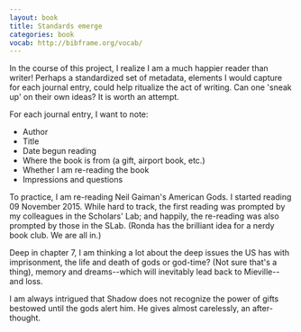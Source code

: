 ```yaml
---
layout: book
title: Standards emerge
categories: book
vocab: http://bibframe.org/vocab/
---
```


In the course of this project, I realize I am a much happier reader
than writer! Perhaps a standardized set of metadata, elements I would
capture for each journal entry, could help ritualize the act of writing.
Can one 'sneak up' on their own ideas? It is worth an attempt.

For each journal entry, I want to note:

* Author
* Title
* Date begun reading
* Where the book is from (a gift, airport book, etc.)
* Whether I am re-reading the book
* Impressions and questions

To practice, I am re-reading Neil Gaiman's American Gods. I started
reading 09 November 2015. While hard to track, the first reading was
prompted by my colleagues in the Scholars' Lab; and happily, the
re-reading was also prompted by those in the SLab. (Ronda has the
brilliant idea for a nerdy book club. We are all in.)

Deep in chapter 7, I am thinking a lot about the deep issues the US has
with imprisonment, the life and death of gods or god-time? (Not sure
that's a thing), memory and dreams--which will inevitably lead back to
Mieville--and loss.

I am always intrigued that Shadow does not recognize
the power of gifts bestowed until the gods alert him. He gives almost carelessly, an after-thought. 
